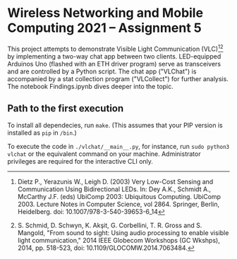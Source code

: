 # Wireless Networking and Mobile Computing 2021 – Assignment 5

This project attempts to demonstrate Visible Light Communication (VLC)[^1][^2] by implementing a two-way chat app between two clients. LED-equipped Arduinos Uno (flashed with an ETH driver program) serve as transceivers and are controlled by a Python script. The chat app ("VLChat") is accompanied by a stat collection program ("VLCollect") for further analysis. The notebook Findings.ipynb dives deeper into the topic.

[^1]: Dietz P., Yerazunis W., Leigh D. (2003) Very Low-Cost Sensing and Communication Using Bidirectional LEDs. In: Dey A.K., Schmidt A., McCarthy J.F. (eds) UbiComp 2003: Ubiquitous Computing. UbiComp 2003. Lecture Notes in Computer Science, vol 2864. Springer, Berlin, Heidelberg. doi: 10.1007/978-3-540-39653-6_14
[^2]: S. Schmid, D. Schwyn, K. Akşit, G. Corbellini, T. R. Gross and S. Mangold, "From sound to sight: Using audio processing to enable visible light communication," 2014 IEEE Globecom Workshops (GC Wkshps), 2014, pp. 518-523, doi: 10.1109/GLOCOMW.2014.7063484.

## Path to the first execution

To install all dependecies, run `make`. (This assumes that your PIP version is installed as `pip` in `/bin`.)

To execute the code in `./vlchat/__main__.py`, for instance, run `sudo python3 vlchat` or the equivalent command on your machine. Administrator privileges are required for the interactive CLI only.


